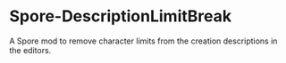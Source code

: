 # Spore-DescriptionLimitBreak
 A Spore mod to remove character limits from the creation descriptions in the editors.
